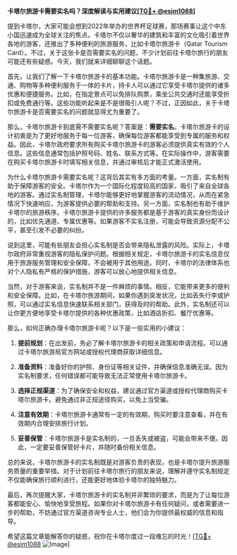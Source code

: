 **卡塔尔旅游卡需要实名吗？深度解读与实用建议[[TG💪+ @esim1088](https://t.me/s/esim1088)]**

提到卡塔尔，大家可能会想到2022年举办的世界杯足球赛，那场赛事让这个中东小国迅速成为全球关注的焦点。卡塔尔不仅以奢华的建筑和丰富的文化吸引着世界各地的游客，还推出了多种便利的旅游服务，比如卡塔尔旅游卡（Qatar Tourism Card）。不过，关于这张卡是否需要实名的问题，不少计划前往卡塔尔旅行的朋友可能还有些疑惑。今天，我们就来详细聊聊这个话题。

首先，让我们了解一下卡塔尔旅游卡的基本功能。卡塔尔旅游卡是一种集旅游、交通、购物等多种便利服务于一体的卡片，持卡人可以通过它享受卡塔尔提供的诸多优惠和便捷服务。比如，在指定景点可以免排队购票，乘坐公共交通时还能享受折扣或免费通行等。这些功能听起来是不是很吸引人呢？不过，正因如此，关于卡塔尔旅游卡是否需要实名的问题就显得尤为重要了。

那么，卡塔尔旅游卡到底需不需要实名呢？答案是：**需要实名**。卡塔尔旅游卡的设计初衷是为了更好地服务于每一位游客，确保每位游客都能享受到专属的服务和权益。因此，卡塔尔政府要求所有购买卡塔尔旅游卡的游客必须提供真实有效的个人信息。这些信息通常包括护照号码、姓名、联系方式等。在实际操作中，游客需要在购买卡塔尔旅游卡时填写相关信息，并通过审核后才能正式激活使用。

为什么卡塔尔旅游卡需要实名呢？这背后其实有多方面的考量。一方面，实名制有助于保障游客的安全。卡塔尔作为一个国际化程度较高的国家，吸引了来自全球各地的游客。通过实名制管理，卡塔尔能够更好地掌握游客的流动情况，从而在紧急情况下快速响应，为游客提供必要的帮助和支持。另一方面，实名制也有助于维护卡塔尔的旅游秩序。卡塔尔旅游卡提供的许多服务都是基于游客的真实身份而设计的，比如优先通道、专属优惠等。如果游客不实名注册，可能会导致资源分配不公平，甚至引发不必要的纠纷。

说到这里，可能有些朋友会担心实名制是否会带来隐私泄露的风险。实际上，卡塔尔政府非常重视游客的隐私保护问题。根据相关规定，卡塔尔旅游卡的实名信息仅用于旅游服务管理和安全保障，不会被用于其他用途。同时，卡塔尔的法律体系也对个人隐私有严格的保护措施，游客可以放心地提供相关信息。

当然，对于游客来说，实名制并不是一件麻烦的事情。相反，它能带来更多的便利和安全保障。比如，在卡塔尔旅游期间，如果你遇到突发状况，比如丢失行李或护照，可以通过实名信息快速联系相关部门，获得及时的帮助。此外，实名制还可以让你更方便地享受卡塔尔提供的各种优惠政策，比如酒店折扣、餐厅优惠等。

那么，如何正确办理卡塔尔旅游卡呢？以下是一些实用的小建议：

1. **提前规划**：在出发前，务必了解卡塔尔旅游卡的相关政策和申请流程。可以通过卡塔尔旅游局官方网站或授权代理商获取详细信息。
   
2. **准备资料**：准备好你的护照、身份证等相关证件，并确保信息准确无误。因为实名制要求，任何错误都可能导致无法正常使用卡塔尔旅游卡。

3. **选择正规渠道**：为了确保安全和权益，建议通过官方渠道或授权代理商购买卡塔尔旅游卡。避免通过非正规途径购买，以免上当受骗。

4. **注意有效期**：卡塔尔旅游卡通常有一定的有效期，购买时要注意查看，并在有效期内合理安排旅行计划。

5. **妥善保管**：卡塔尔旅游卡是实名制的，一旦丢失或被盗，可能会带来不便。因此，一定要妥善保管好卡片，并随时备份相关信息。

总的来说，卡塔尔旅游卡的实名制既是对游客负责的表现，也是卡塔尔提升旅游服务质量的重要举措。对于计划前往卡塔尔旅行的朋友来说，理解并遵守实名制规定不仅能确保旅行顺利进行，还能更好地体验卡塔尔的独特魅力。

最后，再次提醒大家，卡塔尔旅游卡的实名制并非繁琐的要求，而是为了让每位游客都能安心、愉快地享受旅程。如果你对卡塔尔旅游卡有任何疑问，或者需要进一步的帮助，不妨通过官方渠道咨询专业人士，他们会为你提供最权威的信息和指导。

希望这篇文章能解答你的疑惑，祝你在卡塔尔度过一段难忘的时光！[[TG💪+ @esim1088](https://t.me/s/esim1088) ![Image](https://i.postimg.cc/4NQfJmqS/Snipaste-2025-05-13-00-14-12.png)]